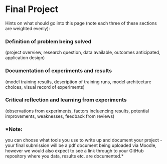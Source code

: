 # Final Project



Hints on what should go into this page (note each three of these sections are weighted evenly):

### Definition of problem being solved 
(project overview, research question, data available, outcomes anticipated, application design) 

### Documentation of experiments and results 
(model training results, description of training runs, model architecture choices, visual record of experiments) 

### Critical reflection and learning from experiments 
(observations from experiments, factors incluencing results, potential improvements, weaknesses, feedback from reviews) 



### *Note: 
you can choose what tools you use to write up and document your project - your final submission will be a pdf document being uploaded via Moodle, however we would also expect to see a link through to your GitHub repository where you data, results etc. are documented.*
